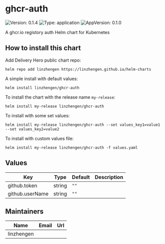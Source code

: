 # ghcr-auth

![Version: 0.1.4](https://img.shields.io/badge/Version-0.1.4-informational?style=flat-square) ![Type: application](https://img.shields.io/badge/Type-application-informational?style=flat-square) ![AppVersion: 0.1.0](https://img.shields.io/badge/AppVersion-0.1.0-informational?style=flat-square)

A ghcr.io registory auth Helm chart for Kubernetes

## How to install this chart

Add Delivery Hero public chart repo:

```console
helm repo add linzhengen https://linzhengen.github.io/helm-charts
```

A simple install with default values:

```console
helm install linzhengen/ghcr-auth
```

To install the chart with the release name `my-release`:

```console
helm install my-release linzhengen/ghcr-auth
```

To install with some set values:

```console
helm install my-release linzhengen/ghcr-auth --set values_key1=value1 --set values_key2=value2
```

To install with custom values file:

```console
helm install my-release linzhengen/ghcr-auth -f values.yaml
```

## Values

| Key | Type | Default | Description |
|-----|------|---------|-------------|
| github.token | string | `""` |  |
| github.userName | string | `""` |  |

## Maintainers

| Name | Email | Url |
| ---- | ------ | --- |
| linzhengen |  |  |
